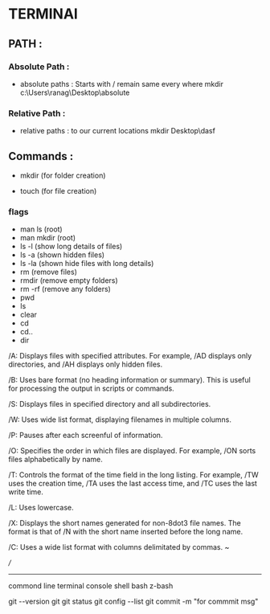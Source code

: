 # TERMINAl
## PATH :
### Absolute Path : 
* absolute paths  : Starts with / remain same every where
mkdir c:\Users\ranag\Desktop\absolute
### Relative Path :
* relative paths  : to our current locations
mkdir Desktop\dasf


## Commands : 
+ mkdir 		(for folder creation)
- touch		(for file creation)
### flags		
+ man ls		(root)
+ man mkdir	(root)
+ ls -l		(show long details of files)
+ ls -a 		(shown hidden files)
+ ls -la		(shown hide files with long details)
+ rm 		(remove files)
+ rmdir		(remove empty folders)
+ rm -rf		(remove any folders)
+ pwd
+ ls
+ clear
+ cd
+ cd..
+ dir

/A: Displays files with specified attributes. For example, /AD displays only directories, and /AH displays only hidden files.

/B: Uses bare format (no heading information or summary). This is useful for processing the output in scripts or commands.

/S: Displays files in specified directory and all subdirectories.

/W: Uses wide list format, displaying filenames in multiple columns.

/P: Pauses after each screenful of information.

/O: Specifies the order in which files are displayed. For example, /ON sorts files alphabetically by name.

/T: Controls the format of the time field in the long listing. For example, /TW uses the creation time, /TA uses the last access time, and /TC uses the last write time.

/L: Uses lowercase.

/X: Displays the short names generated for non-8dot3 file names. The format is that of /N with the short name inserted before the long name.

/C: Uses a wide list format with columns delimitated by commas.
_~_

_/_


**********************************************************
commond line
terminal
console
shell
bash 
z-bash


git --version
git
git status
git config --list
git commit -m "for commmit msg"